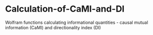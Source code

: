 # Calculation-of-CaMI-and-DI
Wolfram functions calculating informational quantities -  causal mutual information (CaMI) and directionality index (DI)
